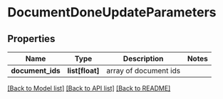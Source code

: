# DocumentDoneUpdateParameters

## Properties
Name | Type | Description | Notes
------------ | ------------- | ------------- | -------------
**document_ids** | **list[float]** | array of document ids | 

[[Back to Model list]](../README.md#documentation-for-models) [[Back to API list]](../README.md#documentation-for-api-endpoints) [[Back to README]](../README.md)


